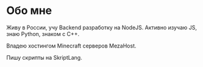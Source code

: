 # Обо мне

Живу в России, учу Backend разработку на NodeJS.
Активно изучаю JS, знаю Python, знаком с C++.

Владею хостингом Minecraft серверов MezaHost.

Пишу скрипты на SkriptLang.
